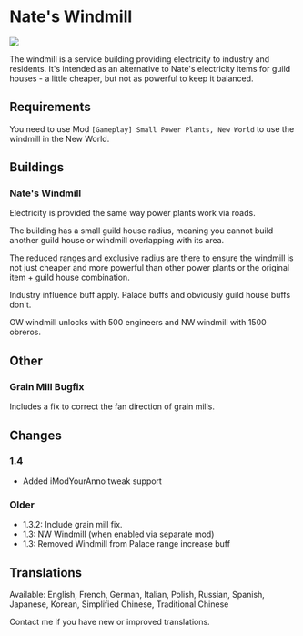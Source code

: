 # Nate's Windmill

![](./banner.png)

The windmill is a service building providing electricity to industry and residents.
It's intended as an alternative to Nate's electricity items for guild houses - a little cheaper, but not as powerful to keep it balanced.

## Requirements

You need to use Mod `[Gameplay] Small Power Plants, New World` to use the windmill in the New World.

## Buildings

### Nate's Windmill

Electricity is provided the same way power plants work via roads.

The building has a small guild house radius, meaning you cannot build another guild house or windmill overlapping with its area.

The reduced ranges and exclusive radius are there to ensure the windmill is not just cheaper and more powerful than other power plants or the original item + guild house combination.

Industry influence buff apply.
Palace buffs and obviously guild house buffs don't.

OW windmill unlocks with 500 engineers and NW windmill with 1500 obreros.

## Other

### Grain Mill Bugfix

Includes a fix to correct the fan direction of grain mills.

## Changes

### 1.4

- Added iModYourAnno tweak support

### Older

- 1.3.2: Include grain mill fix.
- 1.3: NW Windmill (when enabled via separate mod)
- 1.3: Removed Windmill from Palace range increase buff

## Translations

Available: English, French, German, Italian, Polish, Russian, Spanish, Japanese, Korean, Simplified Chinese, Traditional Chinese

Contact me if you have new or improved translations.
